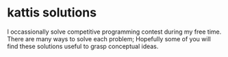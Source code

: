 # kattis solutions 
I occassionally solve competitive programming contest during my free time. There are many ways to solve each problem; Hopefully some of you will find these solutions useful to grasp conceptual ideas.